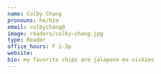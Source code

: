 ```yaml
---
name: Colby Chang
pronouns: he/him
email: colbychang@
image: readers/colby-chang.jpg
type: Reader
office_hours: F 1-3p
website: 
bio: my favorite chips are jalapeno ms vickies
---
```

